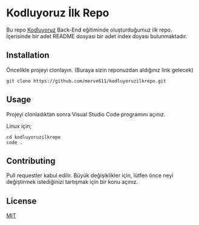 # Kodluyoruz İlk Repo
Bu repo [Kodluyoruz](https://www.patika.dev) Back-End eğitiminde oluşturduğumuz ilk repo. İçerisinde bir adet README dosyası bir adet index doyası bulunmaktadır.

## Installation
Öncelikle projeyi clonlayın. (Buraya sizin reponuzdan aldığınız link gelecek)
```
git clone https://github.com/merve611/kodluyoruzilkrepo.git

```
## Usage
Projeyi clonladıktan sonra Visual Studio Code programını açınız.
  
  Linux için;  
```
cd kodluyoruzilkrepo
code .

```
## Contributing
Pull requestler kabul edilir. Büyük değişiklikler için, lütfen önce neyi değiştirmek istediğinizi tartışmak için bir konu açınız.

## License
[MIT]()